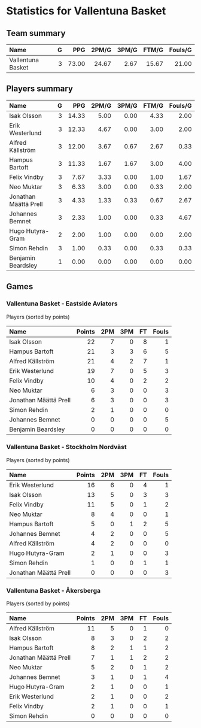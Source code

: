 # Statistics for Vallentuna Basket

## Team summary

| Name | G | PPG | 2PM/G | 3PM/G | FTM/G | Fouls/G |
|:-----|--:|----:|------:|------:|------:|--------:|
| Vallentuna Basket | 3 | 73.00 | 24.67 | 2.67 | 15.67 | 21.00 |

## Players summary

| Name | G | PPG | 2PM/G | 3PM/G | FTM/G | Fouls/G |
|:-----|--:|----:|------:|------:|------:|--------:|
| Isak Olsson | 3 | 14.33 | 5.00 | 0.00 | 4.33 | 2.00 |
| Erik Westerlund | 3 | 12.33 | 4.67 | 0.00 | 3.00 | 2.00 |
| Alfred Källström | 3 | 12.00 | 3.67 | 0.67 | 2.67 | 0.33 |
| Hampus Bartoft | 3 | 11.33 | 1.67 | 1.67 | 3.00 | 4.00 |
| Felix Vindby | 3 | 7.67 | 3.33 | 0.00 | 1.00 | 1.67 |
| Neo Muktar | 3 | 6.33 | 3.00 | 0.00 | 0.33 | 2.00 |
| Jonathan Määttä Prell | 3 | 4.33 | 1.33 | 0.33 | 0.67 | 2.67 |
| Johannes Bemnet | 3 | 2.33 | 1.00 | 0.00 | 0.33 | 4.67 |
| Hugo Hutyra-Gram | 2 | 2.00 | 1.00 | 0.00 | 0.00 | 2.00 |
| Simon Rehdin | 3 | 1.00 | 0.33 | 0.00 | 0.33 | 0.33 |
| Benjamin Beardsley | 1 | 0.00 | 0.00 | 0.00 | 0.00 | 0.00 |

## Games

### Vallentuna Basket - Eastside Aviators

Players (sorted by points)

| Name | Points | 2PM | 3PM | FT | Fouls |
|:-----|-------:|----:|----:|---:|------:|
| Isak Olsson | 22 |  7 |  0 |  8 |  1 |
| Hampus Bartoft | 21 |  3 |  3 |  6 |  5 |
| Alfred Källström | 21 |  4 |  2 |  7 |  1 |
| Erik Westerlund | 19 |  7 |  0 |  5 |  3 |
| Felix Vindby | 10 |  4 |  0 |  2 |  2 |
| Neo Muktar |  6 |  3 |  0 |  0 |  3 |
| Jonathan Määttä Prell |  6 |  3 |  0 |  0 |  3 |
| Simon Rehdin |  2 |  1 |  0 |  0 |  0 |
| Johannes Bemnet |  0 |  0 |  0 |  0 |  5 |
| Benjamin Beardsley |  0 |  0 |  0 |  0 |  0 |

### Vallentuna Basket - Stockholm Nordväst

Players (sorted by points)

| Name | Points | 2PM | 3PM | FT | Fouls |
|:-----|-------:|----:|----:|---:|------:|
| Erik Westerlund | 16 |  6 |  0 |  4 |  1 |
| Isak Olsson | 13 |  5 |  0 |  3 |  3 |
| Felix Vindby | 11 |  5 |  0 |  1 |  2 |
| Neo Muktar |  8 |  4 |  0 |  0 |  1 |
| Hampus Bartoft |  5 |  0 |  1 |  2 |  5 |
| Johannes Bemnet |  4 |  2 |  0 |  0 |  5 |
| Alfred Källström |  4 |  2 |  0 |  0 |  0 |
| Hugo Hutyra-Gram |  2 |  1 |  0 |  0 |  3 |
| Simon Rehdin |  1 |  0 |  0 |  1 |  1 |
| Jonathan Määttä Prell |  0 |  0 |  0 |  0 |  3 |

### Vallentuna Basket - Åkersberga

Players (sorted by points)

| Name | Points | 2PM | 3PM | FT | Fouls |
|:-----|-------:|----:|----:|---:|------:|
| Alfred Källström | 11 |  5 |  0 |  1 |  0 |
| Isak Olsson |  8 |  3 |  0 |  2 |  2 |
| Hampus Bartoft |  8 |  2 |  1 |  1 |  2 |
| Jonathan Määttä Prell |  7 |  1 |  1 |  2 |  2 |
| Neo Muktar |  5 |  2 |  0 |  1 |  2 |
| Johannes Bemnet |  3 |  1 |  0 |  1 |  4 |
| Hugo Hutyra-Gram |  2 |  1 |  0 |  0 |  1 |
| Erik Westerlund |  2 |  1 |  0 |  0 |  2 |
| Felix Vindby |  2 |  1 |  0 |  0 |  1 |
| Simon Rehdin |  0 |  0 |  0 |  0 |  0 |

